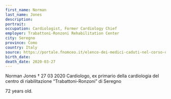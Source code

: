 ```yaml
---
first_name: Norman
last_name: Jones
description: 
portrait: 
occupation: Cardiologist, Former Cardiology Chief
employer: Trabattoni-Ronzoni Rehabilitation Center
city: Seregno
province: Como
country: Italy
source: https://portale.fnomceo.it/elenco-dei-medici-caduti-nel-corso-dellepidemia-di-covid-19/
birth_date: 
death_date: 2020-03-27
---
```


Norman Jones † 27 03 2020
Cardiologo, ex primario della cardiologia del centro di riabilitazione “Trabattoni-Ronzoni” di Seregno

72 years old.